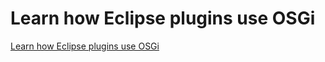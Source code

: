# Learn how Eclipse plugins use OSGi
[Learn how Eclipse plugins use OSGi](https://aiwithcloud.com/2022/09/16/learn_how_eclipse_plugins_use_osgi/)